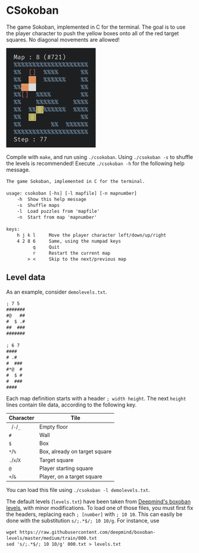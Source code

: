 # CSokoban
The game Sokoban, implemented in C for the terminal.
The goal is to use the player character to push the yellow boxes onto all
of the red target squares. No diagonal movements are allowed!

![sokoban](demo.png)

Compile with `make`, and run using `./csokoban`.
Using `./csokoban -s` to shuffle the levels is recommended!
Execute `./csokoban -h` for the following help message.

```
The game Sokoban, implemented in C for the terminal.

usage: csokoban [-hs] [-l mapfile] [-n mapnumber]
    -h  Show this help message
    -s  Shuffle maps
    -l  Load puzzles from 'mapfile'
    -n  Start from map 'mapnumber'

keys:
    h j k l     Move the player character left/down/up/right
    4 2 8 6     Same, using the numpad keys
          q     Quit
          r     Restart the current map
        > <     Skip to the next/previous map
```

## Level data
As an example, consider `demolevels.txt`.

```
; 7 5
#######
#@   ##
#  $ .#
##  ###
#######

; 6 7
####
# .#
#  ###
#*@  #
#  $ #
#  ###
####
```

Each map definition starts with a header `; width height`. The next `height` lines
contain tile data, according to the following key.

| Character     |   Tile                        |
|---------------|-------------------------------|
| ` `/`-`/`_`   | Empty floor                   |
| `#`           | Wall                          |
| `$`           | Box                           |
| `*`/`%`       | Box, already on target square |
| `.`/`x`/`X`   | Target square                 |
| `@`           | Player starting square        |
| `+`/`&`       | Player, on a target square    |

You can load this file using `./csokoban -l demolevels.txt`.

The default levels (`levels.txt`) have been taken from [Deepmind's boxoban
levels](https://github.com/deepmind/boxoban-levels), with minor modifications.
To load one of those files, you must first fix the headers, replacing each `;
[number]` with `; 10 10`. This can easily be done with the substitution
`s/;.*$/; 10 10/g`. For instance, use

```
wget https://raw.githubusercontent.com/deepmind/boxoban-levels/master/medium/train/000.txt
sed 's/;.*$/; 10 10/g' 000.txt > levels.txt
```

